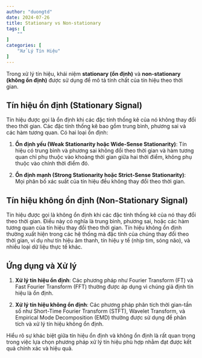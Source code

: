 ```yaml
---
author: "duongtd"
date: 2024-07-26
title: Stationary vs Non-stationary
tags: [
    ""
]
categories: [
    "Xử Lý Tín Hiệu"
]
---
```


Trong xử lý tín hiệu, khái niệm **stationary (ổn định)** và **non-stationary (không ổn định)** được sử dụng để mô tả tính chất của tín hiệu theo thời gian.

## Tín hiệu ổn định (Stationary Signal)
Tín hiệu được gọi là ổn định khi các đặc tính thống kê của nó không thay đổi theo thời gian. Các đặc tính thống kê bao gồm trung bình, phương sai và các hàm tương quan. Có hai loại ổn định:

1. **Ổn định yếu (Weak Stationarity hoặc Wide-Sense Stationarity)**: Tín hiệu có trung bình và phương sai không đổi theo thời gian và hàm tương quan chỉ phụ thuộc vào khoảng thời gian giữa hai thời điểm, không phụ thuộc vào chính thời điểm đó.
   
2. **Ổn định mạnh (Strong Stationarity hoặc Strict-Sense Stationarity)**: Mọi phân bố xác suất của tín hiệu đều không thay đổi theo thời gian.

## Tín hiệu không ổn định (Non-Stationary Signal)
Tín hiệu được gọi là không ổn định khi các đặc tính thống kê của nó thay đổi theo thời gian. Điều này có nghĩa là trung bình, phương sai, hoặc các hàm tương quan của tín hiệu thay đổi theo thời gian. Tín hiệu không ổn định thường xuất hiện trong các hệ thống mà đặc tính của chúng thay đổi theo thời gian, ví dụ như tín hiệu âm thanh, tín hiệu y tế (nhịp tim, sóng não), và nhiều loại dữ liệu thực tế khác.

## Ứng dụng và Xử lý
1. **Xử lý tín hiệu ổn định**: Các phương pháp như Fourier Transform (FT) và Fast Fourier Transform (FFT) thường được áp dụng vì chúng giả định tín hiệu là ổn định.
   
2. **Xử lý tín hiệu không ổn định**: Các phương pháp phân tích thời gian-tần số như Short-Time Fourier Transform (STFT), Wavelet Transform, và Empirical Mode Decomposition (EMD) thường được sử dụng để phân tích và xử lý tín hiệu không ổn định.

Hiểu rõ sự khác biệt giữa tín hiệu ổn định và không ổn định là rất quan trọng trong việc lựa chọn phương pháp xử lý tín hiệu phù hợp nhằm đạt được kết quả chính xác và hiệu quả.